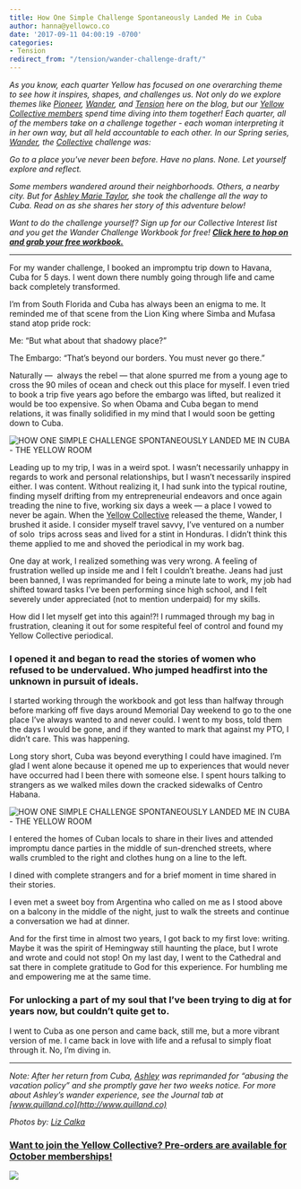 ```yaml
---
title: How One Simple Challenge Spontaneously Landed Me in Cuba
author: hanna@yellowco.co
date: '2017-09-11 04:00:19 -0700'
categories:
- Tension
redirect_from: "/tension/wander-challenge-draft/"
---
```


_As you know, each quarter Yellow has focused on one overarching theme to see how it inspires, shapes, and challenges us. Not only do we explore themes like [Pioneer](http://yellowco.co/category/pioneer/), [Wander](http://yellowco.co/category/wander/), and [Tension](http://yellowco.co/category/tension/) here on the blog, but our [Yellow Collective members](https://yellowcollective.co/) spend time diving into them together! Each quarter, all of the members take on a challenge together - each woman interpreting it in her own way, but all held accountable to each other. In our Spring series, [Wander](http://yellowco.co/category/wander/), the [Collective](https://yellowcollective.co/) challenge was:_

_Go to a place you've never been before. Have no plans. None. Let yourself explore and reflect._

_Some members wandered around their neighborhoods. Others, a nearby city. But for [Ashley Marie Taylor](https://www.instagram.com/quill.co/), she took the challenge all the way to Cuba. Read on as she shares her story of this adventure below!_

_Want to do the challenge yourself? Sign up for our Collective Interest list and you get the Wander Challenge Workbook for free! **[Click here to hop on and grab your free workbook.](https://yellowcollective.lpages.co/leadbox/145ef7173f72a2%3A17a2246bc746dc/5642684278505472/)**_

* * *

For my wander challenge, I booked an impromptu trip down to Havana, Cuba for 5 days. I went down there numbly going through life and came back completely transformed.

I’m from South Florida and Cuba has always been an enigma to me. It reminded me of that scene from the Lion King where Simba and Mufasa stand atop pride rock:

Me: “But what about that shadowy place?”

The Embargo: “That’s beyond our borders. You must never go there.”

Naturally —  always the rebel — that alone spurred me from a young age to cross the 90 miles of ocean and check out this place for myself. I even tried to book a trip five years ago before the embargo was lifted, but realized it would be too expensive. So when Obama and Cuba began to mend relations, it was finally solidified in my mind that I would soon be getting down to Cuba.

![HOW ONE SIMPLE CHALLENGE SPONTANEOUSLY LANDED ME IN CUBA - THE YELLOW ROOM](http://yellowco.co/wp-content/uploads/2017/09/1T5A8548.jpg)

Leading up to my trip, I was in a weird spot. I wasn’t necessarily unhappy in regards to work and personal relationships, but I wasn’t necessarily inspired either. I was content. Without realizing it, I had sunk into the typical routine, finding myself drifting from my entrepreneurial endeavors and once again treading the nine to five, working six days a week — a place I vowed to never be again. When the [Yellow Collective](https://yellowcollective.co/) released the theme, Wander, I brushed it aside. I consider myself travel savvy, I’ve ventured on a number of solo  trips across seas and lived for a stint in Honduras. I didn’t think this theme applied to me and shoved the periodical in my work bag.

One day at work, I realized something was very wrong. A feeling of frustration welled up inside me and I felt I couldn’t breathe. Jeans had just been banned, I was reprimanded for being a minute late to work, my job had shifted toward tasks I’ve been performing since high school, and I felt severely under appreciated (not to mention underpaid) for my skills.

How did I let myself get into this again!?! I rummaged through my bag in frustration, cleaning it out for some respiteful feel of control and found my Yellow Collective periodical.

### **I opened it and began to read the stories of women who refused to be undervalued. Who jumped headfirst into the unknown in pursuit of ideals.**

I started working through the workbook and got less than halfway through before marking off five days around Memorial Day weekend to go to the one place I’ve always wanted to and never could. I went to my boss, told them the days I would be gone, and if they wanted to mark that against my PTO, I didn’t care. This was happening.

Long story short, Cuba was beyond everything I could have imagined. I’m glad I went alone because it opened me up to experiences that would never have occurred had I been there with someone else. I spent hours talking to strangers as we walked miles down the cracked sidewalks of Centro Habana.

![HOW ONE SIMPLE CHALLENGE SPONTANEOUSLY LANDED ME IN CUBA - THE YELLOW ROOM](http://yellowco.co/wp-content/uploads/2017/09/1T5A8551.jpg)

I entered the homes of Cuban locals to share in their lives and attended impromptu dance parties in the middle of sun-drenched streets, where walls crumbled to the right and clothes hung on a line to the left.

I dined with complete strangers and for a brief moment in time shared in their stories.

I even met a sweet boy from Argentina who called on me as I stood above on a balcony in the middle of the night, just to walk the streets and continue a conversation we had at dinner.

And for the first time in almost two years, I got back to my first love: writing. Maybe it was the spirit of Hemingway still haunting the place, but I wrote and wrote and could not stop! On my last day, I went to the Cathedral and sat there in complete gratitude to God for this experience. For humbling me and empowering me at the same time.

### **For unlocking a part of my soul that I’ve been trying to dig at for years now, but couldn’t quite get to.**

I went to Cuba as one person and came back, still me, but a more vibrant version of me. I came back in love with life and a refusal to simply float through it. No, I’m diving in.

* * *

_Note: After her return from Cuba, [Ashley](https://www.instagram.com/quill.co/) was reprimanded for “abusing the vacation policy” and she promptly gave her two weeks notice. For more about Ashley’s wander experience, see the Journal tab at [www.quilland.co](http://www.quilland.co)_

_Photos by: [Liz Calka](https://www.lizcalka.photo/)_

### [Want to join the Yellow Collective? Pre-orders are available for October memberships!](https://yellowcollective.co/)

[![](https://lh3.googleusercontent.com/okMo1IZjJFw-S3q_3a0l2pKhbqC92S8-elJSzHuIsaoEYo_xrBZcV0ChbnrjpwFvSHX4dJ5pfjTe3LPn6gWYJw=s0)](https://yellowcollective.lpages.co/leadbox/145ef7173f72a2%3A17a2246bc746dc/5642684278505472/)
